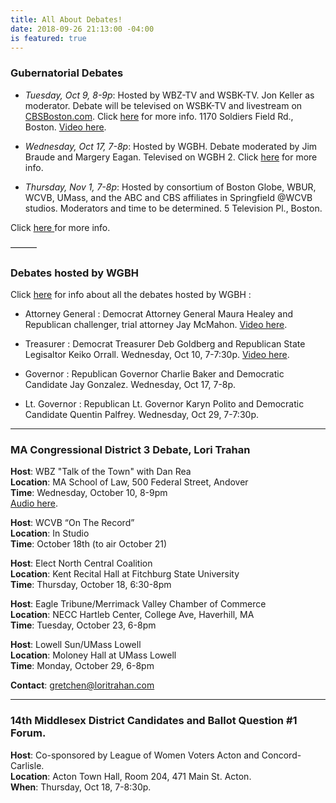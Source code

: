 ```yaml
---
title: All About Debates!
date: 2018-09-26 21:13:00 -04:00
is featured: true
---
```


### Gubernatorial Debates

* *Tuesday, Oct 9, 8-9p*: Hosted by WBZ-TV and WSBK-TV. Jon Keller as moderator. Debate will be televised on WSBK-TV and livestream on [CBSBoston.com](https://boston.cbslocal.com). Click [here](https://boston.cbslocal.com/2018/10/02/massachusetts-governors-debate-wbz-charlie-baker-jay-gonalez/) for more info. 1170 Soldiers Field Rd., Boston.  [Video here](https://youtu.be/OKrXpZJrOD4).

* *Wednesday, Oct 17, 7-8p*:  Hosted by WGBH. Debate moderated by Jim Braude and Margery Eagan. Televised on WGBH 2.  Click [here](http://to.wgbh.org/6182D4O6o) for more info.

* *Thursday, Nov 1, 7-8p*: Hosted by consortium of Boston Globe, WBUR, WCVB, UMass, and the ABC and CBS affiliates in Springfield @WCVB studios. Moderators and time to be determined. 5 Television Pl., Boston.

Click [here ](https://www.metrowestdailynews.com/news/20180925/first-governor-debate-planned-for-oct-9)for more info.

———

### Debates hosted by WGBH

Click [here](https://www.wgbh.org/foundation/debates?utm_source=FBPAGE&utm_medium=social&utm_term=20181004&utm_content=1815508185&utm_campaign=WGBH) for info about all the debates hosted by WGBH :

* Attorney General : Democrat Attorney General Maura Healey and Republican challenger, trial attorney Jay McMahon. [Video here](https://www.wgbh.org/news/local-news/2018/10/02/maura-healey-jay-mcmahon-to-debate-wednesday?utm_source=FBPAGE&utm_medium=social&utm_term=20181003&utm_content=1814285493&utm_campaign=WGBH).

* Treasurer : Democrat Treasurer Deb Goldberg and Republican State Legisaltor Keiko Orrall. Wednesday, Oct 10, 7-7:30p. [Video here](https://www.wgbh.org/news/politics/2018/10/10/goldberg-orrall-face-off-in-first-treasurers-debate). 

* Governor : Republican Governor Charlie Baker and Democratic Candidate Jay Gonzalez.  Wednesday, Oct 17, 7-8p.

* Lt. Governor : Republican Lt. Governor Karyn Polito and Democratic Candidate Quentin Palfrey.  Wednesday, Oct 29, 7-7:30p.

---

### MA Congressional District 3 Debate, Lori Trahan

**Host**: WBZ "Talk of the Town" with Dan Rea  
**Location**: MA School of Law, 500 Federal Street, Andover  
**Time**: Wednesday, October 10, 8-9pm  
[Audio here](https://wbznewsradio.iheart.com/featured/nightside-with-dan-rea/content/2018-10-11-ma-3rd-congressional-race/).  


**Host**: WCVB “On The Record”  
**Location**: In Studio  
**Time**: October 18th (to air October 21)  

**Host**: Elect North Central Coalition  
**Location**: Kent Recital Hall at Fitchburg State University  
**Time**: Thursday, October 18, 6:30-8pm  

**Host**: Eagle Tribune/Merrimack Valley Chamber of Commerce  
**Location**: NECC Hartleb Center, College Ave, Haverhill, MA  
**Time**: Tuesday, October 23, 6-8pm  

**Host**: Lowell Sun/UMass Lowell  
**Location**: Moloney Hall at UMass Lowell  
**Time**: Monday, October 29, 6-8pm  



**Contact**: gretchen@loritrahan.com

---

### 14th Middlesex District Candidates and Ballot Question #1 Forum. 

**Host**: Co-sponsored by League of Women Voters Acton and Concord-Carlisle.   
**Location**: Acton Town Hall, Room 204, 471 Main St. Acton.    
**When**: Thursday, Oct 18, 7-8:30p.    

